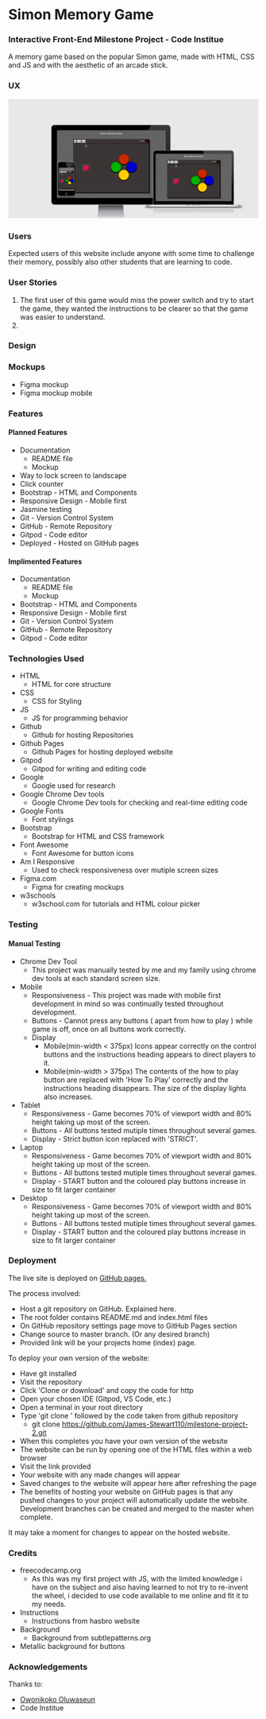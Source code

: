 # Simon Memory Game #
### Interactive Front-End Milestone Project - Code Institue ###

A memory game based on the popular Simon game, made with HTML, CSS and JS and with
the aesthetic of an arcade stick.

### UX ### 
<img src="assets/images/Simon-game-UX.png">

### Users ###
Expected users of this website include anyone with some time to challenge
their memory, possibly also other students that are learning to code.

### User Stories ###
1. The first user of this game would miss the power switch and try to start the game,
they wanted the instructions to be clearer so that the game was easier to understand.
2. 
### Design ###

### Mockups ###
*  <a src="assets/images/SimonWireframe.png">Figma mockup</a>
* <a src="https://www.figma.com/file/gx5vF479DgluyrWyXAh3Dt/Untitled?node-id=0%3A1">Figma mockup mobile</a>

### Features ###
#### Planned Features ####
* Documentation
    * README file
    * Mockup
* Way to lock screen to landscape
* Click counter
* Bootstrap - HTML and Components
* Responsive Design - Mobile first
* Jasmine testing
* Git - Version Control System
* GitHub - Remote Repository
* Gitpod - Code editor
* Deployed - Hosted on GitHub pages

#### Implimented Features ####
* Documentation
    * README file
    * Mockup
* Bootstrap - HTML and Components
* Responsive Design - Mobile first
* Git - Version Control System
* GitHub - Remote Repository
* Gitpod - Code editor
<!--* Jasmine testing-->
<!--* Way to lock screen to landscape-->
<!--* Click counter-->
<!--* Deployed - Hosted on GitHub pages-->

### Technologies Used ###

* <a src="https://www.w3schools.com/html/">HTML</a>
    * HTML for core structure
* <a src="https://www.w3schools.com/css/">CSS</a>
    * CSS for Styling
* <a src="https://www.w3schools.com/js/default.asp">JS</a> 
    * JS for programming behavior
* <a src="https://github.com/">Github</a>
    * Github for hosting Repositories
* <a src="https://pages.github.com/">Github Pages</a>
    * Github Pages for hosting deployed website
* <a src="https://www.gitpod.io/">Gitpod</a>
    * Gitpod for writing and editing code
* <a src="https://www.google.com/">Google</a>
    * Google used for research
* <a src="https://www.google.co.uk/chrome/?brand=CHBD&gclid=CjwKCAjwmMX4BRAAEiwA-zM4JtckdMsWqMj45TMg2IdTSsaqZ5cnBYjWqGPGPgjICIwBtUYuaLbFrhoC4bwQAvD_BwE&gclsrc=aw.ds">Google Chrome Dev tools</a>
    * Google Chrome Dev tools for checking and real-time editing code
* <a src="https://fonts.google.com/">Google Fonts</a>
    * Font stylings
* <a src="https://getbootstrap.com/docs/4.5/getting-started/introduction/">Bootstrap</a>
    * Bootstrap for HTML and CSS framework
* <a src="https://fontawesome.com/">Font Awesome</a>
    * Font Awesome for button icons
* <a src="http://ami.responsivedesign.is/">Am I Responsive</a>
    * Used to check responsiveness over mutiple screen sizes
* <a src="http://figma.com/">Figma.com</a>
    * Figma for creating mockups
* <a src="https://www.w3schools.com/">w3schools</a>
    * w3school.com for tutorials and HTML colour picker
<!--* <a src="https://en.wikipedia.org/wiki/Jasmine_(JavaScript_testing_framework)">Jasmine Testing</a>
    * Jasmine used to test JS code-->

### Testing ###
#### Manual Testing ####
* Chrome Dev Tool
    * This project was manually tested by me and my family using chrome dev tools at each standard screen size.
* Mobile
    * Responsiveness - This project was made with mobile first development in mind so was continually tested throughout development.
    * Buttons - Cannot press any buttons ( apart from how to play ) while game is off, once on all buttons work correctly.
    * Display 
        * Mobile(min-width < 375px) Icons appear correctly on the control buttons and the instructions heading appears to direct 
        players to it.
        * Mobile(min-width > 375px) The contents of the how to play button are replaced with 'How To Play' correctly and the 
        instructions heading disappears. The size of the display lights also increases.
* Tablet
    * Responsiveness - Game becomes 70% of viewport width and 80% height taking up most of the screen.
    * Buttons - All buttons tested mutiple times throughout several games.
    * Display - Strict button icon replaced with 'STRICT'.
* Laptop
    * Responsiveness -  Game becomes 70% of viewport width and 80% height taking up most of the screen.
    * Buttons - All buttons tested mutiple times throughout several games.
    * Display - START  button and the coloured play buttons increase in size to fit larger container
* Desktop
    * Responsiveness -  Game becomes 70% of viewport width and 80% height taking up most of the screen.
    * Buttons - All buttons tested mutiple times throughout several games.
    * Display - START  button and the coloured play buttons increase in size to fit larger container
### Deployment ###
The live site is deployed on <a href="#">GitHub pages.</a>

The process involved:

- Host a git repository on GitHub. <a src="https://kbroman.org/github_tutorial/pages/init.html">Explained here</a>.<br>
- The root folder contains README.md and index.html files<br>
- On GitHub repository settings page move to GitHub Pages section<br>
- Change source to master branch. (Or any desired branch)<br>
- Provided link will be your projects home (index) page.<br>

To deploy your own version of the website:<br>

- Have git installed<br>
- Visit the repository<br>
- Click 'Clone or download' and copy the code for http<br>
- Open your chosen IDE (Gitpod, VS Code, etc.)<br>
- Open a terminal in your root directory<br>
- Type 'git clone ' followed by the code taken from github repository<br>
  - git clone https://github.com/James-Stewart110/milestone-project-2.git<br>
- When this completes you have your own version of the website<br>
- The website can be run by opening one of the HTML files within a web browser<br>
- Visit the link provided<br>
- Your website with any made changes will appear<br>
- Saved changes to the website will appear here after refreshing the page<br>
- The benefits of hosting your website on GitHub pages is that any pushed changes to your project will automatically update the website. Development branches can be created and merged to the master when complete.<br>

It may take a moment for changes to appear on the hosted website.<br>

### Credits ###
* <a src="https://www.freecodecamp.org/">freecodecamp.org</a>
    * As this was my first project with JS, with the limited knowledge i have
    on the subject and also having learned to not try to re-invent the wheel, i decided
    to use code available to me online and fit it to my needs.
* <a src="https://www.hasbro.com/common/instruct/Simon.PDF">Instructions</a>
    * Instructions from hasbro website
* <a src="https://www.toptal.com/designers/subtlepatterns/?s=grey">Background</a>
    * Background from subtlepatterns.org
* <a src="https://simurai.com/lab/2011/08/21/brushed-metal">Metallic background for buttons</a>

### Acknowledgements ###
Thanks to:
* <a href="https://www.linkedin.com/in/oluwaseun-owonikoko-190318135/" target="_blank">Owonikoko Oluwaseun</a>
* Code Institue